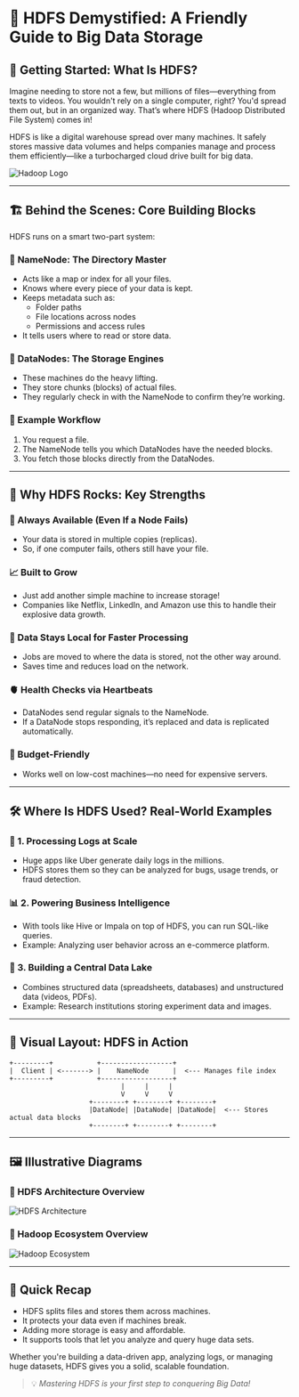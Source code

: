 
# 📂 HDFS Demystified: A Friendly Guide to Big Data Storage

## 🧭 Getting Started: What Is HDFS?

Imagine needing to store not a few, but millions of files—everything from texts to videos. You wouldn't rely on a single computer, right? You'd spread them out, but in an organized way. That’s where HDFS (Hadoop Distributed File System) comes in!

HDFS is like a digital warehouse spread over many machines. It safely stores massive data volumes and helps companies manage and process them efficiently—like a turbocharged cloud drive built for big data.

![Hadoop Logo](https://hadoop.apache.org/images/hadoop-logo.jpg)

---

## 🏗️ Behind the Scenes: Core Building Blocks

HDFS runs on a smart two-part system:

### 🧠 **NameNode: The Directory Master**

- Acts like a map or index for all your files.
- Knows where every piece of your data is kept.
- Keeps metadata such as:
  - Folder paths
  - File locations across nodes
  - Permissions and access rules
- It tells users where to read or store data.

### 🔧 **DataNodes: The Storage Engines**

- These machines do the heavy lifting.
- They store chunks (blocks) of actual files.
- They regularly check in with the NameNode to confirm they’re working.

### 🔁 Example Workflow

1. You request a file.
2. The NameNode tells you which DataNodes have the needed blocks.
3. You fetch those blocks directly from the DataNodes.

---

## 🌟 Why HDFS Rocks: Key Strengths

### 🔄 Always Available (Even If a Node Fails)
- Your data is stored in multiple copies (replicas).
- So, if one computer fails, others still have your file.

### 📈 Built to Grow
- Just add another simple machine to increase storage!
- Companies like Netflix, LinkedIn, and Amazon use this to handle their explosive data growth.

### 📍 Data Stays Local for Faster Processing
- Jobs are moved to where the data is stored, not the other way around.
- Saves time and reduces load on the network.

### 🫀 Health Checks via Heartbeats
- DataNodes send regular signals to the NameNode.
- If a DataNode stops responding, it’s replaced and data is replicated automatically.

### 💸 Budget-Friendly
- Works well on low-cost machines—no need for expensive servers.

---

## 🛠️ Where Is HDFS Used? Real-World Examples

### 🧾 1. **Processing Logs at Scale**
- Huge apps like Uber generate daily logs in the millions.
- HDFS stores them so they can be analyzed for bugs, usage trends, or fraud detection.

### 📊 2. **Powering Business Intelligence**
- With tools like Hive or Impala on top of HDFS, you can run SQL-like queries.
- Example: Analyzing user behavior across an e-commerce platform.

### 🧬 3. **Building a Central Data Lake**
- Combines structured data (spreadsheets, databases) and unstructured data (videos, PDFs).
- Example: Research institutions storing experiment data and images.

---

## 🧱 Visual Layout: HDFS in Action

```
+---------+           +------------------+
|  Client | <-------> |    NameNode      |  <--- Manages file index
+---------+           +------------------+
                            |     |     |
                            V     V     V
                    +--------+ +--------+ +--------+
                    |DataNode| |DataNode| |DataNode|  <--- Stores actual data blocks
                    +--------+ +--------+ +--------+
```

---

## 🖼️ Illustrative Diagrams

### 📌 HDFS Architecture Overview
![HDFS Architecture](https://miro.medium.com/v2/resize:fit:1400/1*QxNYdI9U6KR8T1vFffMekA.png)

### 📌 Hadoop Ecosystem Overview
![Hadoop Ecosystem](https://data-flair.training/blogs/wp-content/uploads/sites/2/2018/10/Hadoop-Ecosystem.png)

---

## 🧾 Quick Recap

- HDFS splits files and stores them across machines.
- It protects your data even if machines break.
- Adding more storage is easy and affordable.
- It supports tools that let you analyze and query huge data sets.

Whether you're building a data-driven app, analyzing logs, or managing huge datasets, HDFS gives you a solid, scalable foundation.

> 💡 *Mastering HDFS is your first step to conquering Big Data!*
